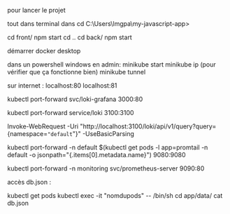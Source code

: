 pour lancer le projet

tout dans terminal dans cd C:\Users\lmgpa\my-javascript-app>

cd front/
npm start
cd ..
cd back/
npm start

démarrer docker desktop

dans un powershell windows en admin:
minikube start
minikube ip (pour vérifier que ça fonctionne bien)
minikube tunnel

sur internet :
localhost:80
localhost:81

kubectl port-forward svc/loki-grafana 3000:80

kubectl port-forward service/loki 3100:3100

Invoke-WebRequest -Uri "http://localhost:3100/loki/api/v1/query?query={namespace=`"default`"}" -UseBasicParsing

kubectl port-forward -n default $(kubectl get pods -l app=promtail -n default -o jsonpath="{.items[0].metadata.name}") 9080:9080

kubectl port-forward -n monitoring svc/prometheus-server 9090:80

accès db.json : 

kubectl get pods
kubectl exec -it "nomdupods" -- /bin/sh
cd app/data/
cat db.json
